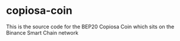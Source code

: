 # copiosa-coin
This is the source code for the BEP20 Copiosa Coin which sits on the Binance Smart Chain network
